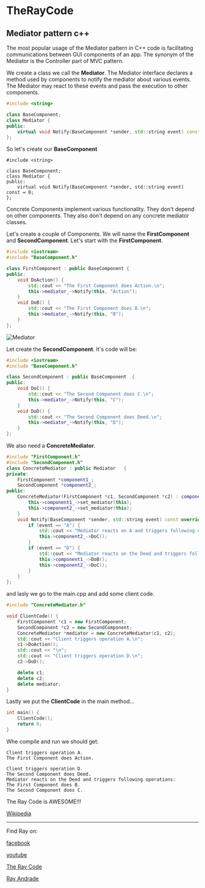 # TheRayCode
## Mediator pattern c++

The most popular usage of the Mediator pattern in C++ code is facilitating communications between GUI components of an app. The synonym of the Mediator is the Controller part of MVC pattern.

We create a class we call the **Mediator**.
The Mediator interface declares a method used by components to notify the mediator about various events. 
The Mediator may react to these events and  pass the execution to other components.
```c++
#include <string>

class BaseComponent;
class Mediator {
public:
    virtual void Notify(BaseComponent *sender, std::string event) const = 0;
};
```

So let's create our **BaseComponent**
```c+
#include <string>

class BaseComponent;
class Mediator {
public:
    virtual void Notify(BaseComponent *sender, std::string event) const = 0;
};
```

Concrete Components implement various functionality. 
They don't depend on other components. 
They also don't depend on any concrete mediator classes.

Let's create a couple of Components. 
We will name the **FirstComponent** and **SecondComponent**.
Let's start with the **FirstComponent**.

```c++
#include <iostream>
#include "BaseComponent.h"

class FirstComponent : public BaseComponent {
public:
    void DoAction() {
        std::cout << "The First Component does Action.\n";
        this->mediator_->Notify(this, "Action");
    }
    void DoB() {
        std::cout << "The First Component does B.\n";
        this->mediator_->Notify(this, "B");
    }
};
```
![Mediator](/UMLs/images/Mediator/Mediator-1.jpg)

Let create the **SecondComponent**.
It's code will be:
```c++
#include <iostream>
#include "BaseComponent.h"

class SecondComponent : public BaseComponent  {
public:
    void DoC() {
        std::cout << "The Second Component does C.\n";
        this->mediator_->Notify(this, "C");
    }
    void DoD() {
        std::cout << "The Second Component does Deed.\n";
        this->mediator_->Notify(this, "D");
    }
};
```
We also need a **ConcreteMediator**.

```c++
#include "FirstComponent.h"
#include "SecondComponent.h"
class ConcreteMediator : public Mediator   {
private:
    FirstComponent *component1_;
    SecondComponent *component2_;
public:
    ConcreteMediator(FirstComponent *c1, SecondComponent *c2) : component1_(c1), component2_(c2) {
        this->component1_->set_mediator(this);
        this->component2_->set_mediator(this);
    }
    void Notify(BaseComponent *sender, std::string event) const override {
        if (event == "A") {
            std::cout << "Mediator reacts on A and triggers following operations:\n";
            this->component2_->DoC();
        }
        if (event == "D") {
            std::cout << "Mediator reacts on the Deed and triggers following operations:\n";
            this->component1_->DoB();
            this->component2_->DoC();
        }
    }
};
```

and lasly we go to the main.cpp and add some client code.

```c++
#include "ConcreteMediator.h"

void ClientCode() {
    FirstComponent *c1 = new FirstComponent;
    SecondComponent *c2 = new SecondComponent;
    ConcreteMediator *mediator = new ConcreteMediator(c1, c2);
    std::cout << "Client triggers operation A.\n";
    c1->DoAction();
    std::cout << "\n";
    std::cout << "Client triggers operation D.\n";
    c2->DoD();

    delete c1;
    delete c2;
    delete mediator;
}
```
Lastly we put the **ClientCode** in the main method...

```c++
int main() {
    ClientCode();
    return 0;
}
```

Whe compile and run we should get:
```run
Client triggers operation A.
The First Component does Action.

Client triggers operation D.
The Second Component does Deed.
Mediator reacts on the Deed and triggers following operations:
The First Component does B.
The Second Component does C.
```
The Ray Code is AWESOME!!!
 
[Wikipedia](https://en.wikipedia.org/wiki/Mediator_pattern)

----------------------------------------------------------------------------------------------------

Find Ray on:

[facebook](https://www.facebook.com/TheRayCode/)

[youtube](https://www.youtube.com/user/AndradeRay/)

[The Ray Code](https://www.RayAndrade.com)

[Ray Andrade](https://www.RayAndrade.org)
